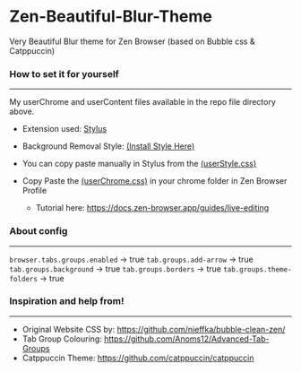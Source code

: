 # Zen-Beautiful-Blur-Theme
Very Beautiful Blur theme for Zen Browser (based on Bubble css &amp; Catppuccin)

### How to set it for yourself
---
My userChrome and userContent files available in the repo file directory above.

- Extension used: [Stylus](https://addons.mozilla.org/en-US/firefox/addon/styl-us/)

- Background Removal Style: [(Install Style Here)](https://userstyles.world/style/20088/zen-browser-background-removal-theme)

- You can copy paste manually in Stylus from the [(userStyle.css)](https://github.com/ShauryaKesarwani/Zen-Beautiful-Blur-Theme/blob/main/userStyle.css)

- Copy Paste the [(userChrome.css)](https://github.com/ShauryaKesarwani/Zen-Beautiful-Blur-Theme/blob/main/userChrome.css) in your chrome folder in Zen Browser Profile

  - Tutorial here: https://docs.zen-browser.app/guides/live-editing

### About config
---
`browser.tabs.groups.enabled` -> true
`tab.groups.add-arrow` ->	true	
`tab.groups.background`	-> true	
`tab.groups.borders` ->	true
`tab.groups.theme-folders` ->	true

### Inspiration and help from!
---
- Original Website CSS by: https://github.com/nieffka/bubble-clean-zen/
- Tab Group Colouring: https://github.com/Anoms12/Advanced-Tab-Groups
- Catppuccin Theme: https://github.com/catppuccin/catppuccin
